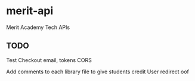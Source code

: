 # merit-api

Merit Academy Tech APIs

## TODO

Test Checkout email, tokens
CORS

Add comments to each library file to give students credit
User redirect oof
